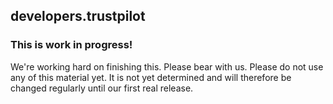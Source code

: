 ## developers.trustpilot

### This is work in progress!
We're working hard on finishing this. Please bear with us. Please do not use any of this material yet. It is not yet determined and will therefore be changed regularly until our first real release.